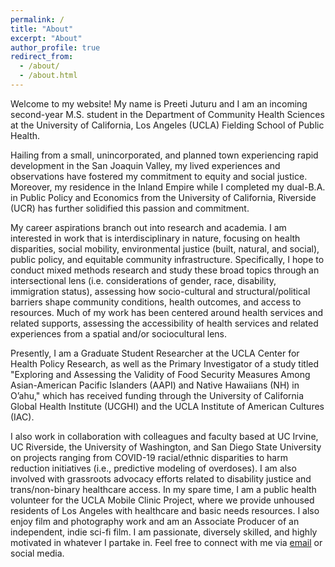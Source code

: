 ```yaml
---
permalink: /
title: "About"
excerpt: "About"
author_profile: true
redirect_from: 
  - /about/
  - /about.html
---
```


Welcome to my website! My name is Preeti Juturu and I am an incoming second-year M.S. student in the Department of Community Health Sciences at the University of California, Los Angeles (UCLA) Fielding School of Public Health. 

Hailing from a small, unincorporated, and planned town experiencing rapid development in the San Joaquin Valley, my lived experiences and observations have fostered my commitment to equity and social justice. Moreover, my residence in the Inland Empire while I completed my dual-B.A. in Public Policy and Economics from the University of California, Riverside (UCR) has further solidified this passion and commitment. 

My career aspirations branch out into research and academia. I am interested in work that is interdisciplinary in nature, focusing on health disparities, social mobility, environmental justice (built, natural, and social), public policy, and equitable community infrastructure. Specifically, I hope to conduct mixed methods research and study these broad topics through an intersectional lens (i.e. considerations of gender, race, disability, immigration status), assessing how socio-cultural and structural/political barriers shape community conditions, health outcomes, and access to resources. Much of my work has been centered around health services and related supports, assessing the accessibility of health services and related experiences from a spatial and/or sociocultural lens.  

Presently, I am a Graduate Student Researcher at the UCLA Center for Health Policy Research, as well as the Primary Investigator of a study titled "Exploring and Assessing the Validity of Food Security Measures Among Asian-American Pacific Islanders (AAPI) and Native Hawaiians (NH) in O’ahu," which has received funding through the University of California Global Health Institute (UCGHI) and the UCLA Institute of American Cultures (IAC).

I also work in collaboration with colleagues and faculty based at UC Irvine, UC Riverside, the University of Washington, and San Diego State University on projects ranging from COVID-19 racial/ethnic disparities to harm reduction initiatives (i.e., predictive modeling of overdoses). I am also involved with grassroots advocacy efforts related to disability justice and trans/non-binary healthcare access. In my spare time, I am a public health volunteer for the UCLA Mobile Clinic Project, where we provide unhoused residents of Los Angeles with healthcare and basic needs resources. I also enjoy film and photography work and am an Associate Producer of an independent, indie sci-fi film. I am passionate, diversely skilled, and highly motivated in whatever I partake in. Feel free to connect with me via [email](mailto:pjuturu@g.ucla.edu) or social media. 
